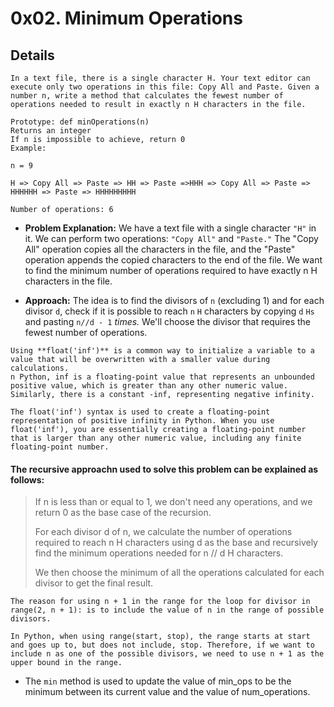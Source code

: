 # 0x02. Minimum Operations

## Details
```
In a text file, there is a single character H. Your text editor can execute only two operations in this file: Copy All and Paste. Given a number n, write a method that calculates the fewest number of operations needed to result in exactly n H characters in the file.

Prototype: def minOperations(n)
Returns an integer
If n is impossible to achieve, return 0
Example:

n = 9

H => Copy All => Paste => HH => Paste =>HHH => Copy All => Paste => HHHHHH => Paste => HHHHHHHHH

Number of operations: 6
```
- **Problem Explanation:**
We have a text file with a single character `"H"` in it. We can perform two operations: `"Copy All"` and `"Paste."` The "Copy All" operation copies all the characters in the file, and the "Paste" operation appends the copied characters to the end of the file. We want to find the minimum number of operations required to have exactly n H characters in the file.

- **Approach:**
The idea is to find the divisors of `n` (excluding 1) and for each divisor `d`, check if it is possible to reach `n` `H` characters by copying `d` `Hs` and pasting `n//d - 1` *times.* We'll choose the divisor that requires the fewest number of operations.

```
Using **float('inf')** is a common way to initialize a variable to a value that will be overwritten with a smaller value during calculations.
n Python, inf is a floating-point value that represents an unbounded positive value, which is greater than any other numeric value. Similarly, there is a constant -inf, representing negative infinity.

The float('inf') syntax is used to create a floating-point representation of positive infinity in Python. When you use float('inf'), you are essentially creating a floating-point number that is larger than any other numeric value, including any finite floating-point number.
```

#### The recursive approachn used to solve this problem can be explained as follows:

> If n is less than or equal to 1, we don't need any operations, and we return 0 as the base case of the recursion.
>
> For each divisor d of n, we calculate the number of operations required to reach n H characters using d as the base and recursively find the minimum operations needed for n // d H characters.
>
> We then choose the minimum of all the operations calculated for each divisor to get the final result.

```
The reason for using n + 1 in the range for the loop for divisor in range(2, n + 1): is to include the value of n in the range of possible divisors.

In Python, when using range(start, stop), the range starts at start and goes up to, but does not include, stop. Therefore, if we want to include n as one of the possible divisors, we need to use n + 1 as the upper bound in the range.
```

- The `min` method is used to update the value of min_ops to be the minimum between its current value and the value of num_operations.


